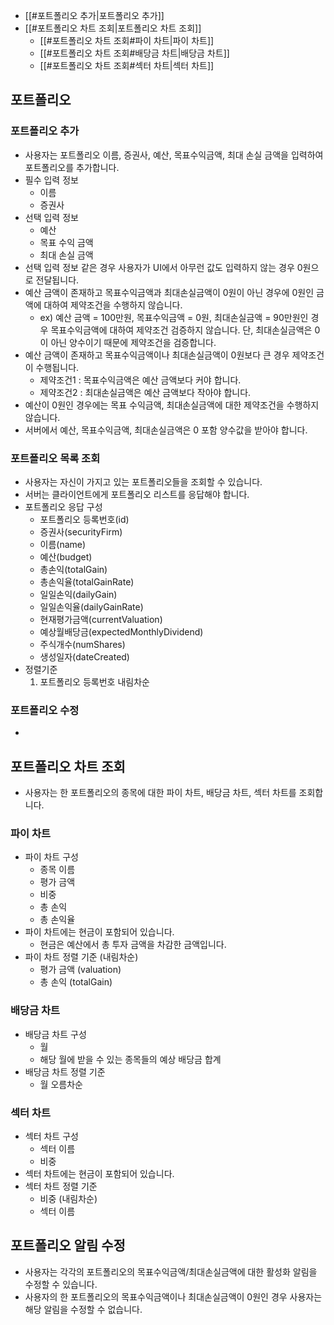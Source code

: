 
- [[#포트폴리오 추가|포트폴리오 추가]]
- [[#포트폴리오 차트 조회|포트폴리오 차트 조회]]
	- [[#포트폴리오 차트 조회#파이 차트|파이 차트]]
	- [[#포트폴리오 차트 조회#배당금 차트|배당금 차트]]
	- [[#포트폴리오 차트 조회#섹터 차트|섹터 차트]]


## 포트폴리오
### 포트폴리오 추가
- 사용자는 포트폴리오 이름, 증권사, 예산, 목표수익금액, 최대 손실 금액을 입력하여 포트폴리오를 추가합니다.
- 필수 입력 정보
	- 이름
	- 증권사
- 선택 입력 정보
	- 예산
	- 목표 수익 금액
	- 최대 손실 금액
- 선택 입력 정보 같은 경우 사용자가 UI에서 아무런 값도 입력하지 않는 경우 0원으로 전달됩니다.
- 예산 금액이 존재하고 목표수익금액과 최대손실금액이 0원이 아닌 경우에 0원인 금액에 대하여 제약조건을 수행하지 않습니다.
	- ex) 예산 금액 = 100만원, 목표수익금액 = 0원, 최대손실금액 = 90만원인 경우 목표수익금액에 대하여 제약조건 검증하지 않습니다. 단, 최대손실금액은 0이 아닌 양수이기 때문에 제약조건을 검증합니다.
- 예산 금액이 존재하고 목표수익금액이나 최대손실금액이 0원보다 큰 경우 제약조건이 수행됩니다.
	- 제약조건1 : 목표수익금액은 예산 금액보다 커야 합니다.
	- 제약조건2 : 최대손실금액은 예산 금액보다 작아야 합니다.
- 예산이 0원인 경우에는 목표 수익금액, 최대손실금액에 대한 제약조건을 수행하지 않습니다.
- 서버에서 예산, 목표수익금액, 최대손실금액은 0 포함 양수값을 받아야 합니다.

### 포트폴리오 목록 조회
- 사용자는 자신이 가지고 있는 포트폴리오들을 조회할 수 있습니다.
- 서버는 클라이언트에게 포트폴리오 리스트를 응답해야 합니다.
- 포트폴리오 응답 구성
	- 포트폴리오 등록번호(id)
	- 증권사(securityFirm)
	- 이름(name)
	- 예산(budget)
	- 총손익(totalGain)
	- 총손익율(totalGainRate)
	- 일일손익(dailyGain)
	- 일일손익율(dailyGainRate)
	- 현재평가금액(currentValuation)
	- 예상월배당금(expectedMonthlyDividend)
	- 주식개수(numShares)
	- 생성일자(dateCreated)
- 정렬기준
	1. 포트폴리오 등록번호 내림차순

### 포트폴리오 수정
- 

## 포트폴리오 차트 조회
- 사용자는 한 포트폴리오의 종목에 대한 파이 차트, 배당금 차트, 섹터 차트를 조회합니다.
### 파이 차트
- 파이 차트 구성
	- 종목 이름
	- 평가 금액
	- 비중
	- 총 손익
	- 총 손익율
- 파이 차트에는 현금이 포함되어 있습니다.
	- 현금은 예산에서 총 투자 금액을 차감한 금액입니다.
- 파이 차트 정렬 기준 (내림차순)
	- 평가 금액 (valuation)
	- 총 손익 (totalGain)

### 배당금 차트
- 배당금 차트 구성
	- 월
	- 해당 월에 받을 수 있는 종목들의 예상 배당금 합계
- 배당금 차트 정렬 기준
	- 월 오름차순

### 섹터 차트
- 섹터 차트 구성
	- 섹터 이름
	- 비중
- 섹터 차트에는 현금이 포함되어 있습니다.
- 섹터 차트 정렬 기준
	- 비중 (내림차순)
	- 섹터 이름

## 포트폴리오 알림 수정
- 사용자는 각각의 포트폴리오의 목표수익금액/최대손실금액에 대한 활성화 알림을 수정할 수 있습니다.
- 사용자의 한 포트폴리오의 목표수익금액이나 최대손실금액이 0원인 경우 사용자는 해당 알림을 수정할 수 없습니다.

